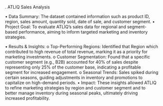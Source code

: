 . ATLIQ Sales Analysis

•	Data Summary: The dataset contained information such as product ID, region, sales amount, quantity sold, date of sale, and customer segment.
•	Project Goal: To evaluate ATLIQ’s sales data for regional and segment-based performance, aiming to inform targeted marketing and inventory strategies.

•	Results & Insights:
o	Top-Performing Regions: Identified that Region which contributed to high revenue of total revenue, marking it as a priority for marketing investments.
o	Customer Segmentation: Found that a specific customer segment (e.g., B2B) accounted for 40% of sales despite representing only 25% of the customer base, indicating a profitable segment for increased engagement.
o	Seasonal Trends: Sales spiked during certain seasons, guiding adjustments in inventory and promotions to capitalize on high-demand periods.
•	Impact: These insights allowed ATLIQ to refine marketing strategies by region and customer segment and to better manage inventory during seasonal peaks, ultimately driving increased profitability.
